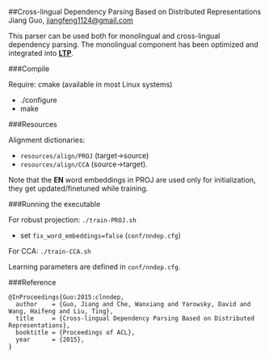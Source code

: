 ##Cross-lingual Dependency Parsing Based on Distributed Representations
Jiang Guo, jiangfeng1124@gmail.com

This parser can be used both for monolingual and cross-lingual dependency parsing.
The monolingual component has been optimized and integrated into **[LTP](https://github.com/HIT-SCIR/ltp)**.

###Compile

Require: cmake (available in most Linux systems)

* ./configure
* make

###Resources

Alignment dictionaries:
* ```resources/align/PROJ``` (target->source)
* ```resources/align/CCA``` (source->target).

Note that the <b>EN</b> word embeddings in PROJ are used only for initialization, they get updated/finetuned while training.

###Running the executable

For robust projection: `./train-PROJ.sh`
* set `fix_word_embeddings=false` (```conf/nndep.cfg```)

For CCA: `./train-CCA.sh`

Learning parameters are defined in ```conf/nndep.cfg```.

###Reference

```
@InProceedings{Guo:2015:clnndep,
  author    = {Guo, Jiang and Che, Wanxiang and Yarowsky, David and Wang, Haifeng and Liu, Ting},
  title     = {Cross-lingual Dependency Parsing Based on Distributed Representations},
  booktitle = {Proceedings of ACL},
  year      = {2015},
}
```

